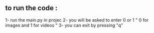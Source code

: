 to run the code : 
-------------------
1- run the main.py in projec
2- you will be asked to enter 0 or 1 " 0 for images and 1 for videos " 
3- you can exit by pressing "q" 

